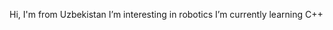 Hi, I'm from Uzbekistan
I’m interesting in robotics 
I’m currently learning C++

<!---
jamshidalimov23/jamshidalimov23 is a ✨ special ✨ repository because its `README.md` (this file) appears on your GitHub profile.
You can click the Preview link to take a look at your changes.
--->
